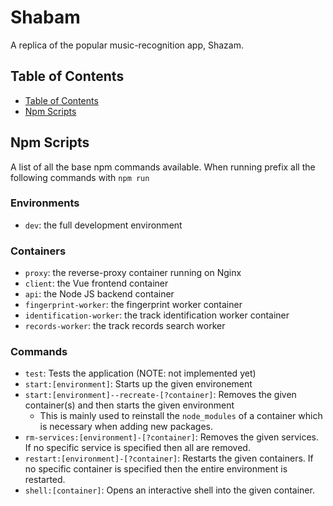 # Shabam
A replica of the popular music-recognition app, Shazam.

## Table of Contents
* [Table of Contents](#table-of-contents)
* [Npm Scripts](#npm-scripts)

## Npm Scripts
A list of all the base npm commands available. When running prefix all the following commands with `npm run`

### Environments
* `dev`: the full development environment

### Containers
* `proxy`: the reverse-proxy container running on Nginx
* `client`: the Vue frontend container
* `api`: the Node JS backend container
* `fingerprint-worker`: the fingerprint worker container
* `identification-worker`: the track identification worker container
* `records-worker`: the track records search worker

### Commands

* `test`: Tests the application (NOTE: not implemented yet)
* `start:[environment]`: Starts up the given environement
* `start:[environment]--recreate-[?container]`: Removes the given container(s) and then starts the given environment
  * This is mainly used to reinstall the `node_modules` of a container which is necessary when adding new packages. 
* `rm-services:[environment]-[?container]`: Removes the given services. If no specific service is specified then all are removed.
* `restart:[environment]-[?container]`: Restarts the given containers. If no specific container is specified then the entire environment is restarted.
* `shell:[container]`: Opens an interactive shell into the given container.
